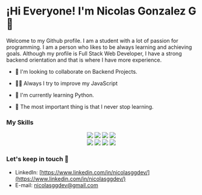 # ¡Hi Everyone! I'm Nicolas Gonzalez G 👋

Welcome to my Github profile. I am a student with a lot of passion for programming. I am a person who likes to be always learning and achieving goals. Although my profile is Full Stack Web Developer, I have a strong backend orientation and that is where I have more experience.

- 📌 I'm looking to collaborate on Backend Projects.

- 🐱‍🏍 Always I try to improve my JavaScript

- 🐍 I'm currently learning Python.

- 🧠 The most important thing is that I never stop learning.

### My Skills

<div align="center">
    <img src="https://img.shields.io/badge/HTML5-E34F26?style=for-the-badge&logo=html5&logoColor=white" />
    <img src="https://img.shields.io/badge/CSS3-1572B6?style=for-the-badge&logo=css3&logoColor=white" />
    <img src="https://img.shields.io/badge/JavaScript-F7DF1E?style=for-the-badge&logo=javascript&logoColor=black" />
    <img src="https://img.shields.io/badge/React-20232A?style=for-the-badge&logo=react&logoColor=61DAFB" /> 
    <br/>
    <img src="https://img.shields.io/badge/Node.js-43853D?style=for-the-badge&logo=node.js&logoColor=white" />
    <img src="https://img.shields.io/badge/Express.js-404D59?style=for-the-badge" />
    <img src="https://img.shields.io/badge/PostgreSQL-316192?style=for-the-badge&logo=postgresql&logoColor=white" />
    <img src="https://img.shields.io/badge/MongoDB-4EA94B?style=for-the-badge&logo=mongodb&logoColor=white" />   
</div>

### Let's keep in touch 📲

- LinkedIn: [https://www.linkedin.com/in/nicolasggdev/](https://www.linkedin.com/in/nicolasggdev/)
- E-mail: nicolasggdev@gmail.com
